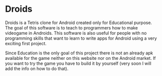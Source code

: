 # Droids

Droids is a Tetris clone for Android created only for Educational purpose. The goal of this software is to teach to programmers how to make 
videogame in Androids. This software is also useful for people with no programming skills that want to learn to write apps for Android using 
a very exciting first project.

Since Education is the only goal of this project there is not an already apk available for the game neither on this website nor on the Android market. If you want to try the game you have to build it by yourself (very soon I will add the info on how to do that).

